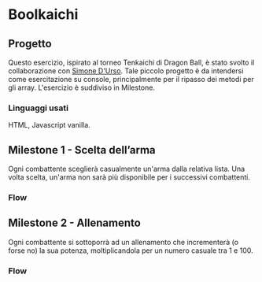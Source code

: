 # Boolkaichi
## Progetto

Questo esercizio, ispirato al torneo Tenkaichi di Dragon Ball, è stato svolto il collaborazione con [Simone D'Urso](https://github.com/SimoneDUrso).
Tale piccolo progetto è da intendersi come esercitazione su console, principalmente per il ripasso dei metodi per gli array.
L'esercizio è suddiviso in Milestone.

### Linguaggi usati
HTML, Javascript vanilla.

## Milestone 1 - Scelta dell’arma
Ogni combattente sceglierà casualmente un'arma dalla relativa lista. Una volta scelta, un'arma non sarà più disponibile per i successivi combattenti.

### Flow

## Milestone 2 - Allenamento
Ogni combattente si sottoporrà ad un allenamento che incrementerà (o forse no) la sua potenza, moltiplicandola per un numero casuale tra 1 e 100.

### Flow